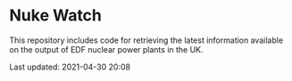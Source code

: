 # Nuke Watch

This repository includes code for retrieving the latest information available on the output of EDF nuclear power plants in the UK.

Last updated: 2021-04-30 20:08
